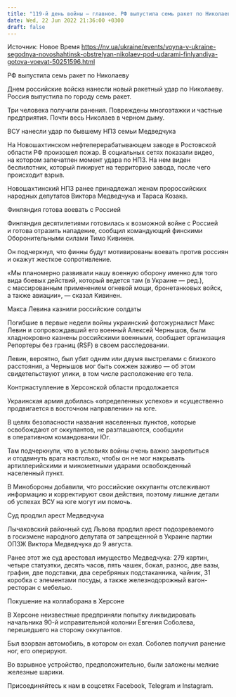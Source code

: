 ```yaml
---
title: "119-й день войны — главное. РФ выпустила семь ракет по Николаеву, ВСУ ударили по НПЗ в Ростове, Финляндия готова воевать против России"
date: Wed, 22 Jun 2022 21:36:00 +0300
draft: false
---
```

Источник: Новое Время https://nv.ua/ukraine/events/voyna-v-ukraine-segodnya-novoshahtinsk-obstrelyan-nikolaev-pod-udarami-finlyandiya-gotova-voevat-50251596.html


РФ выпустила семь ракет по Николаеву

Днем российские войска нанесли новый ракетный удар по Николаеву. Россия выпустила по городу семь ракет.

Три человека получили ранения. Повреждены многоэтажки и частные предприятия. Почти весь Николаев в черном дыму.

ВСУ нанесли удар по бывшему НПЗ семьи Медведчука

На Новошахтинском нефтеперерабатывающем заводе в Ростовской области РФ произошел пожар. В социальных сетях показали видео, на котором запечатлен момент удара по НПЗ. На нем виден беспилотник, который пикирует на территорию завода, после чего происходит взрыв.

Новошахтинский НПЗ ранее принадлежал женам пророссийских народных депутатов Виктора Медведчука и Тараса Козака.

Финляндия готова воевать с Россией

Финляндия десятилетиями готовилась к возможной войне с Россией и готова отразить нападение, сообщил командующий финскими Оборонительными силами Тимо Кивинен.

Он подчеркнул, что финны будут мотивированы воевать против россиян и окажут жесткое сопротивление.

«Мы планомерно развивали нашу военную оборону именно для того вида боевых действий, который ведется там (в Украине — ред.), с массированным применением огневой мощи, бронетанковых войск, а также авиации», — сказал Кивинен.

Макса Левина казнили российские солдаты

Погибшие в первые недели войны украинский фотожурналист Макс Левин и сопровождавший его военный Алексей Чернышов, были хладнокровно казнены российскими военными, сообщает организация Репортеры без границ (RSF) в своем расследовании.

Левин, вероятно, был убит одним или двумя выстрелами с близкого расстояния, а Чернышов мог быть сожжен заживо — об этом свидетельствуют улики, в том числе расположение его тела.

Контрнаступление в Херсонской области продолжается

Украинская армия добилась «определенных успехов» и «существенно продвигается в восточном направлении» на юге.

В целях безопасности названия населенных пунктов, которые освобождают от оккупантов, не разглашаются, сообщили в оперативном командовании Юг.

Там подчеркнули, что в условиях войны очень важно закрепиться и отодвинуть врага настолько, чтобы он не мог накрывать артиллерийскими и минометными ударами освобожденный населенный пункт.

В Минобороны добавили, что российские оккупанты отслеживают информацию и корректируют свои действия, поэтому лишние детали об успехах ВСУ на юге могут им помочь.

Суд продлил арест Медведчука

Лычаковский районный суд Львова продлил арест подозреваемого в госизмене народного депутата от запрещенной в Украине партии ОПЗЖ Виктора Медведчука до 9 августа.

Ранее этот же суд арестовал имущество Медведчука: 279 картин, четыре статуэтки, десять часов, пять чашек, бокал, разнос, две вазы, графин, две подставки, два серебряных подстаканника, чайник, 31 коробка с элементами посуды, а также железнодорожный вагон-ресторан с мебелью.

Покушение на коллаборана в Херсоне

В Херсоне неизвестные предприняли попытку ликвидировать начальника 90-й исправительной колонии Евгения Соболева, перешедшего на сторону оккупантов.

Был взорван автомобиль, в котором он ехал. Соболев получил ранение ног, его оперируют.

Во взрывное устройство, предположительно, были заложены мелкие железные шарики.

Присоединяйтесь к нам в соцсетях Facebook, Telegram и Instagram.
